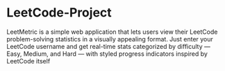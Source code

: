 # LeetCode-Project
LeetMetric is a simple web application that lets users view their LeetCode problem-solving statistics in a visually appealing format. Just enter your LeetCode username and get real-time stats categorized by difficulty — Easy, Medium, and Hard — with styled progress indicators inspired by LeetCode itself

